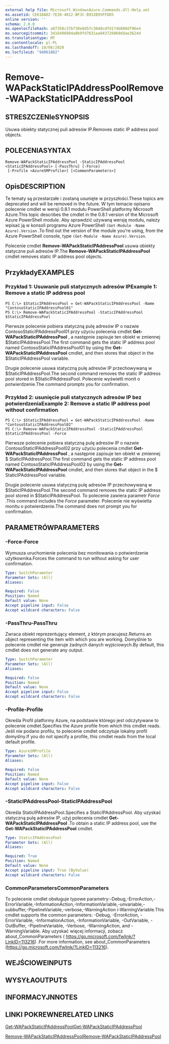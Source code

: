 ```yaml
---
external help file: Microsoft.WindowsAzure.Commands.dll-Help.xml
ms.assetid: CE618AD2-7E28-4012-BF3C-B932B95FFDD5
online version: ''
schema: 2.0.0
ms.openlocfilehash: a07358c37bf30e8d5fc3040cdfd174b800df96e4
ms.sourcegitcommit: 3d16496984a0b9fd7631aa043726060ddae3624d
ms.translationtype: MT
ms.contentlocale: pl-PL
ms.lasthandoff: 10/08/2020
ms.locfileid: "94061882"
---
```

# <span data-ttu-id="0dd1a-101">Remove-WAPackStaticIPAddressPool</span><span class="sxs-lookup"><span data-stu-id="0dd1a-101">Remove-WAPackStaticIPAddressPool</span></span>

## <span data-ttu-id="0dd1a-102">STRESZCZENIe</span><span class="sxs-lookup"><span data-stu-id="0dd1a-102">SYNOPSIS</span></span>
<span data-ttu-id="0dd1a-103">Usuwa obiekty statycznej puli adresów IP.</span><span class="sxs-lookup"><span data-stu-id="0dd1a-103">Removes static IP address pool objects.</span></span>

## <span data-ttu-id="0dd1a-104">POLECENIA</span><span class="sxs-lookup"><span data-stu-id="0dd1a-104">SYNTAX</span></span>

```
Remove-WAPackStaticIPAddressPool -StaticIPAddressPool <StaticIPAddressPool> [-PassThru] [-Force]
 [-Profile <AzureSMProfile>] [<CommonParameters>]
```

## <span data-ttu-id="0dd1a-105">Opis</span><span class="sxs-lookup"><span data-stu-id="0dd1a-105">DESCRIPTION</span></span>
<span data-ttu-id="0dd1a-106">Te tematy są przestarzałe i zostaną usunięte w przyszłości.</span><span class="sxs-lookup"><span data-stu-id="0dd1a-106">These topics are deprecated and will be removed in the future.</span></span>
<span data-ttu-id="0dd1a-107">W tym temacie opisano polecenie cmdlet w wersji 0.8.1 modułu PowerShell platformy Microsoft Azure.</span><span class="sxs-lookup"><span data-stu-id="0dd1a-107">This topic describes the cmdlet in the 0.8.1 version of the Microsoft Azure PowerShell module.</span></span>
<span data-ttu-id="0dd1a-108">Aby sprawdzić używaną wersję modułu, należy wpisać ją w konsoli programu Azure PowerShell `(Get-Module -Name Azure).Version` .</span><span class="sxs-lookup"><span data-stu-id="0dd1a-108">To find out the version of the module you're using, from the Azure PowerShell console, type `(Get-Module -Name Azure).Version`.</span></span>

<span data-ttu-id="0dd1a-109">Polecenie cmdlet **Remove-WAPackStaticIPAddressPool** usuwa obiekty statyczne puli adresów IP.</span><span class="sxs-lookup"><span data-stu-id="0dd1a-109">The **Remove-WAPackStaticIPAddressPool** cmdlet removes static IP address pool objects.</span></span>

## <span data-ttu-id="0dd1a-110">Przykłady</span><span class="sxs-lookup"><span data-stu-id="0dd1a-110">EXAMPLES</span></span>

### <span data-ttu-id="0dd1a-111">Przykład 1: Usuwanie puli statycznych adresów IP</span><span class="sxs-lookup"><span data-stu-id="0dd1a-111">Example 1: Remove a static IP address pool</span></span>
```
PS C:\> $StaticIPAddressPool = Get-WAPackStaticIPAddressPool -Name "ContosoStaticIPAddressPool01"
PS C:\> Remove-WAPackStaticIPAddressPool -StaticIPAddressPool $StaticIPAddressPool
```

<span data-ttu-id="0dd1a-112">Pierwsze polecenie pobiera statyczną pulę adresów IP o nazwie ContosoStaticIPAddressPool01 przy użyciu polecenia cmdlet **Get-WAPackStaticIPAddressPool** , a następnie zapisuje ten obiekt w zmiennej $StaticIPAddressPool.</span><span class="sxs-lookup"><span data-stu-id="0dd1a-112">The first command gets the static IP address pool named ContosoStaticIPAddressPool01 by using the **Get-WAPackStaticIPAddressPool** cmdlet, and then stores that object in the $StaticIPAddressPool variable.</span></span>

<span data-ttu-id="0dd1a-113">Drugie polecenie usuwa statyczną pulę adresów IP przechowywaną w $StaticIPAddressPool.</span><span class="sxs-lookup"><span data-stu-id="0dd1a-113">The second command removes the static IP address pool stored in $StaticIPAddressPool.</span></span>
<span data-ttu-id="0dd1a-114">Polecenie wyświetli monit o potwierdzenie.</span><span class="sxs-lookup"><span data-stu-id="0dd1a-114">The command prompts you for confirmation.</span></span>

### <span data-ttu-id="0dd1a-115">Przykład 2: usunięcie puli statycznych adresów IP bez potwierdzenia</span><span class="sxs-lookup"><span data-stu-id="0dd1a-115">Example 2: Remove a static IP address pool without confirmation</span></span>
```
PS C:\> $StaticIPAddressPool = Get-WAPackStaticIPAddressPool -Name "ContosoStaticIPAddressPool02"
PS C:\> Remove-WAPackStaticIPAddressPool -StaticIPAddressPool $StaticIPAddressPool -Force
```

<span data-ttu-id="0dd1a-116">Pierwsze polecenie pobiera statyczną pulę adresów IP o nazwie ContosoStaticIPAddressPool02 przy użyciu polecenia cmdlet **Get-WAPackStaticIPAddressPool** , a następnie zapisuje ten obiekt w zmiennej $ StaticIPAddressPool.</span><span class="sxs-lookup"><span data-stu-id="0dd1a-116">The first command gets the static IP address pool named ContosoStaticIPAddressPool02 by using the **Get-WAPackStaticIPAddressPool** cmdlet, and then stores that object in the $ StaticIPAddressPool variable.</span></span>

<span data-ttu-id="0dd1a-117">Drugie polecenie usuwa statyczną pulę adresów IP przechowywaną w $StaticIPAddressPool.</span><span class="sxs-lookup"><span data-stu-id="0dd1a-117">The second command removes the static IP address pool stored in $StaticIPAddressPool.</span></span>
<span data-ttu-id="0dd1a-118">To polecenie zawiera parametr *Force* .</span><span class="sxs-lookup"><span data-stu-id="0dd1a-118">This command includes the *Force* parameter.</span></span>
<span data-ttu-id="0dd1a-119">Polecenie nie wyświetla monitu o potwierdzenie.</span><span class="sxs-lookup"><span data-stu-id="0dd1a-119">The command does not prompt you for confirmation.</span></span>

## <span data-ttu-id="0dd1a-120">PARAMETRÓW</span><span class="sxs-lookup"><span data-stu-id="0dd1a-120">PARAMETERS</span></span>

### <span data-ttu-id="0dd1a-121">-Force</span><span class="sxs-lookup"><span data-stu-id="0dd1a-121">-Force</span></span>
<span data-ttu-id="0dd1a-122">Wymusza uruchomienie polecenia bez monitowania o potwierdzenie użytkownika.</span><span class="sxs-lookup"><span data-stu-id="0dd1a-122">Forces the command to run without asking for user confirmation.</span></span>

```yaml
Type: SwitchParameter
Parameter Sets: (All)
Aliases:

Required: False
Position: Named
Default value: None
Accept pipeline input: False
Accept wildcard characters: False
```

### <span data-ttu-id="0dd1a-123">-PassThru</span><span class="sxs-lookup"><span data-stu-id="0dd1a-123">-PassThru</span></span>
<span data-ttu-id="0dd1a-124">Zwraca obiekt reprezentujący element, z którym pracujesz.</span><span class="sxs-lookup"><span data-stu-id="0dd1a-124">Returns an object representing the item with which you are working.</span></span>
<span data-ttu-id="0dd1a-125">Domyślnie to polecenie cmdlet nie generuje żadnych danych wyjściowych.</span><span class="sxs-lookup"><span data-stu-id="0dd1a-125">By default, this cmdlet does not generate any output.</span></span>

```yaml
Type: SwitchParameter
Parameter Sets: (All)
Aliases:

Required: False
Position: Named
Default value: None
Accept pipeline input: False
Accept wildcard characters: False
```

### <span data-ttu-id="0dd1a-126">-Profile</span><span class="sxs-lookup"><span data-stu-id="0dd1a-126">-Profile</span></span>
<span data-ttu-id="0dd1a-127">Określa Profil platformy Azure, na podstawie którego jest odczytywane to polecenie cmdlet.</span><span class="sxs-lookup"><span data-stu-id="0dd1a-127">Specifies the Azure profile from which this cmdlet reads.</span></span>
<span data-ttu-id="0dd1a-128">Jeśli nie podano profilu, to polecenie cmdlet odczytuje lokalny profil domyślny.</span><span class="sxs-lookup"><span data-stu-id="0dd1a-128">If you do not specify a profile, this cmdlet reads from the local default profile.</span></span>

```yaml
Type: AzureSMProfile
Parameter Sets: (All)
Aliases:

Required: False
Position: Named
Default value: None
Accept pipeline input: False
Accept wildcard characters: False
```

### <span data-ttu-id="0dd1a-129">-StaticIPAddressPool</span><span class="sxs-lookup"><span data-stu-id="0dd1a-129">-StaticIPAddressPool</span></span>
<span data-ttu-id="0dd1a-130">Określa StaticIPAddressPool.</span><span class="sxs-lookup"><span data-stu-id="0dd1a-130">Specifies a StaticIPAddressPool.</span></span>
<span data-ttu-id="0dd1a-131">Aby uzyskać statyczną pulę adresów IP, użyj polecenia cmdlet **Get-WAPackStaticIPAddressPool** .</span><span class="sxs-lookup"><span data-stu-id="0dd1a-131">To obtain a static IP address pool, use the **Get-WAPackStaticIPAddressPool** cmdlet.</span></span>

```yaml
Type: StaticIPAddressPool
Parameter Sets: (All)
Aliases:

Required: True
Position: Named
Default value: None
Accept pipeline input: True (ByValue)
Accept wildcard characters: False
```

### <span data-ttu-id="0dd1a-132">CommonParameters</span><span class="sxs-lookup"><span data-stu-id="0dd1a-132">CommonParameters</span></span>
<span data-ttu-id="0dd1a-133">To polecenie cmdlet obsługuje typowe parametry:-Debug,-ErrorAction,-ErrorVariable,-InformationAction,-InformationVariable,-unvariable,-subbuffer,-PipelineVariable,-verbose,-WarningAction i-WarningVariable.</span><span class="sxs-lookup"><span data-stu-id="0dd1a-133">This cmdlet supports the common parameters: -Debug, -ErrorAction, -ErrorVariable, -InformationAction, -InformationVariable, -OutVariable, -OutBuffer, -PipelineVariable, -Verbose, -WarningAction, and -WarningVariable.</span></span> <span data-ttu-id="0dd1a-134">Aby uzyskać więcej informacji, zobacz about_CommonParameters ( https://go.microsoft.com/fwlink/?LinkID=113216) .</span><span class="sxs-lookup"><span data-stu-id="0dd1a-134">For more information, see about_CommonParameters (https://go.microsoft.com/fwlink/?LinkID=113216).</span></span>

## <span data-ttu-id="0dd1a-135">WEJŚCIOWE</span><span class="sxs-lookup"><span data-stu-id="0dd1a-135">INPUTS</span></span>

## <span data-ttu-id="0dd1a-136">WYSYŁA</span><span class="sxs-lookup"><span data-stu-id="0dd1a-136">OUTPUTS</span></span>

## <span data-ttu-id="0dd1a-137">INFORMACYJN</span><span class="sxs-lookup"><span data-stu-id="0dd1a-137">NOTES</span></span>

## <span data-ttu-id="0dd1a-138">LINKI POKREWNE</span><span class="sxs-lookup"><span data-stu-id="0dd1a-138">RELATED LINKS</span></span>

[<span data-ttu-id="0dd1a-139">Get-WAPackStaticIPAddressPool</span><span class="sxs-lookup"><span data-stu-id="0dd1a-139">Get-WAPackStaticIPAddressPool</span></span>](./Get-WAPackStaticIPAddressPool.md)

[<span data-ttu-id="0dd1a-140">Remove-WAPackStaticIPAddressPool</span><span class="sxs-lookup"><span data-stu-id="0dd1a-140">Remove-WAPackStaticIPAddressPool</span></span>](./Remove-WAPackStaticIPAddressPool.md)


